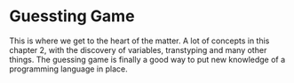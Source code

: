 # Guessting Game
This is where we get to the heart of the matter. A lot of concepts in this chapter 2, with the discovery of variables, transtyping and many other things. 
The guessing game is finally a good way to put new knowledge of a programming language in place.